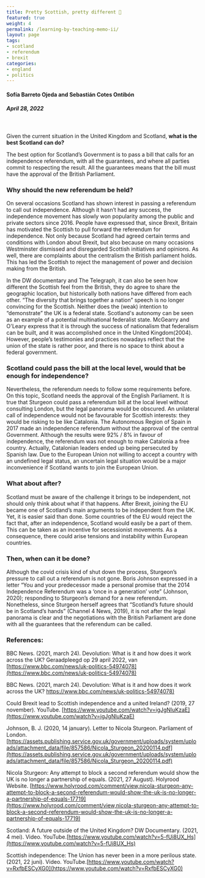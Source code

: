 ```yaml
---
title: Pretty Scottish, pretty different 🏴󠁧󠁢󠁳󠁣󠁴󠁿
featured: true
weight: 4
permalink: /learning-by-teaching-memo-ii/
layout: page
tags: 
- scotland
- referendum
- brexit
categories:
- england
- politics
---
```



#### Sofía Barreto Ojeda and Sebastián Cotes Ontibón
##### April 28, 2022
<br>

Given the current situation in the United Kingdom and Scotland, **what is the best Scotland can do?**


The best option for Scotland’s Government is to pass a bill that calls for an independence referendum, with all the guarantees, and where all parties commit to respecting the result. All the guarantees means that the bill must have the approval of the British Parliament. 


### Why should the new referendum be held?

On several occasions Scotland has shown interest in passing a referendum to call out independence. Although it hasn’t had any success, the independence movement has slowly won popularity among the public and private sectors since 2016. People have expressed that, since Brexit, Britain has motivated the Scottish to pull forward the referendum for independence. Not only because Scotland had agreed certain terms and conditions with London about Brexit, but also because on many occasions Westminster dismissed and disregarded Scottish initiatives and opinions. As well, there are complaints about the centralism the British parliament holds. This has led the Scottish to reject the management of power and decision making from the British. 

In the DW documentary and The Telegraph, it can also be seen how different the Scottish feel from the British, they do agree to share the geographic location, but historically both nations have differed from each other. “The diversity that brings together a nation” speech is no longer convincing for the Scottish. Neither does the (weak) intention to “demonstrate” the UK is a federal state. Scotland's autonomy can be seen as an example of a potential multinational federalist state. McGearry and O'Leary express that it is through the success of nationalism that federalism can be built, and it was accomplished once in the United Kingdom(2004). However, people’s testimonies and practices nowadays reflect that the union of the state is rather poor, and there is no space to think about a federal government. 


### Scotland could pass the bill at the local level, would that be enough for independence?

Nevertheless, the referendum needs to follow some requirements before. On this topic, Scotland needs the approval of the English Parliament. It is true that Sturgeon could pass a referendum bill at the local level without consulting London, but the legal panorama would be obscured. An unilateral call of independence would not be favourable for Scottish interests: they would be risking to be like Catalonia. The Autonomous Region of Spain in 2017 made an independence referendum without the approval of the central Government. Although the results were 92% / 8% in favour of independence, the referendum was not enough to make Catalonia a free country. Actually, Catalonian leaders ended up being persecuted by Spanish law. Due to the European Union not willing to  accept a country with an undefined legal status, an uncertain legal situation would be a major inconvenience if Scotland wants to join the European Union. 


### What about after?

Scotland must be aware of the challenge it brings to be independent, not should only think about what if that happens. After Brexit, joining the EU became one of Scotland’s main arguments to be independent from the UK. Yet, it is easier said than done. Some countries of the EU would reject the fact that, after an independence, Scotland would easily be a part of them. This can be taken as an incentive for secessionist movements. As a consequence, there could arise tensions and instability within European countries. 


### Then, when can it be done?

Although the covid crisis kind of shut down the process, Sturgeon’s pressure to call out a referendum is not gone. Boris Johnson expressed in a letter “You and your predecessor made a personal promise that the 2014 Independence Referendum was a ‘once in a generation’ vote” (Johnson, 2020); responding to Sturgeon’s demand for a new referendum. Nonetheless, since Sturgeon herself agrees that “Scotland’s future should be in Scotland’s hands” (Channel 4 News, 2019), it is not after the legal panorama is clear and the negotiations with the British Parliament are done with all the guarantees that the referendum can be called. 



### References:

BBC News. (2021, march 24). Devolution: What is it and how does it work across the UK? Geraadpleegd op 29 april 2022, van [https://www.bbc.com/news/uk-politics-54974078](https://www.bbc.com/news/uk-politics-54974078) 

BBC News. (2021, march 24). Devolution: What is it and how does it work across the UK? [https://www.bbc.com/news/uk-politics-54974078)](https://www.bbc.com/news/uk-politics-54974078)

Could Brexit lead to Scottish independence and a united Ireland? (2019, 27 november). YouTube. [https://www.youtube.com/watch?v=igJgNluKzaE](https://www.youtube.com/watch?v=igJgNluKzaE) 

Johnson, B. J. (2020, 14 january). Letter to Nicola Sturgeon. Parliament of London. [https://assets.publishing.service.gov.uk/government/uploads/system/uploads/attachment_data/file/857586/Nicola_Sturgeon_20200114.pdf](https://assets.publishing.service.gov.uk/government/uploads/system/uploads/attachment_data/file/857586/Nicola_Sturgeon_20200114.pdf) 

Nicola Sturgeon: Any attempt to block a second referendum would show the UK is no longer a partnership of equals. (2021, 27 August). Holyrood Website. [https://www.holyrood.com/comment/view,nicola-sturgeon-any-attempt-to-block-a-second-referendum-would-show-the-uk-is-no-longer-a-partnership-of-equals-17719](https://www.holyrood.com/comment/view,nicola-sturgeon-any-attempt-to-block-a-second-referendum-would-show-the-uk-is-no-longer-a-partnership-of-equals-17719)

Scotland: A future outside of the United Kingdom? DW Documentary. (2021, 4 mei). Video. YouTube.[https://www.youtube.com/watch?v=5-fUi8UX_Hs](https://www.youtube.com/watch?v=5-fUi8UX_Hs)

Scottish independence: The Union has never been in a more perilous state. (2021, 22 juni). Video. YouTube.[https://www.youtube.com/watch?v=RxfbESCyXG0](https://www.youtube.com/watch?v=RxfbESCyXG0) 

